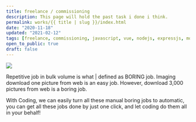 ```yaml
---
title: freelance / commissioning
description: This page will hold the past task i done i think.
permalink: works/{{ title | slug }}/index.html
date: "2020-11-18"
updated: "2021-02-12"
tags: [freelance, commissioning, javascript, vue, nodejs, expressjs, mongodb]
open_to_public: true
draft: false
---
```


![](/images/works/my-portfolio.avif)

Repetitive job in bulk volume is what | defined as BORING job. Imaging download one picture from web is an easy job. However, download 3,000 pictures from web is a boring job.

With Coding, we can easily turn all these manual boring jobs to automatic, you can get all these jobs done by just one click, and let coding do them all in your behalf!
